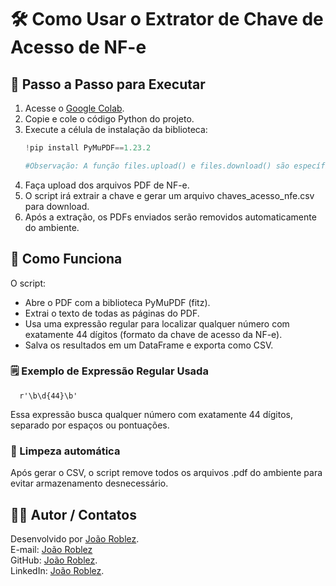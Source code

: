 # 🛠️ Como Usar o Extrator de Chave de Acesso de NF-e

## 🚀 Passo a Passo para Executar

1. Acesse o [Google Colab](https://colab.research.google.com/).
2. Copie e cole o código Python do projeto.
3. Execute a célula de instalação da biblioteca:
   ```python
   !pip install PyMuPDF==1.23.2
   
   #Observação: A função files.upload() e files.download() são específicas do Google Colab.
4. Faça upload dos arquivos PDF de NF-e.
5. O script irá extrair a chave e gerar um arquivo chaves_acesso_nfe.csv para download.
6. Após a extração, os PDFs enviados serão removidos automaticamente do ambiente.

## 🧠 Como Funciona

O script:
   - Abre o PDF com a biblioteca PyMuPDF (fitz).
   - Extrai o texto de todas as páginas do PDF.
   - Usa uma expressão regular para localizar qualquer número com exatamente 44 dígitos (formato da chave de acesso da NF-e).
   - Salva os resultados em um DataFrame e exporta como CSV.
### 🗒️ Exemplo de Expressão Regular Usada 
      r'\b\d{44}\b'
Essa expressão busca qualquer número com exatamente 44 dígitos, separado por espaços ou pontuações.
### 🧼 Limpeza automática
Após gerar o CSV, o script remove todos os arquivos .pdf do ambiente para evitar armazenamento desnecessário.

## 🙋‍♂️ Autor / Contatos
Desenvolvido por [João Roblez](https://github.com/jRoblxz). <br>
E-mail: [João Roblez](mailto:joaoroblez76@gmail.com)   <br>
GitHub: [João Roblez](https://github.com/jRoblxz).  <br>
LinkedIn: [João Roblez](https://www.linkedin.com/in/joaoroblez).


